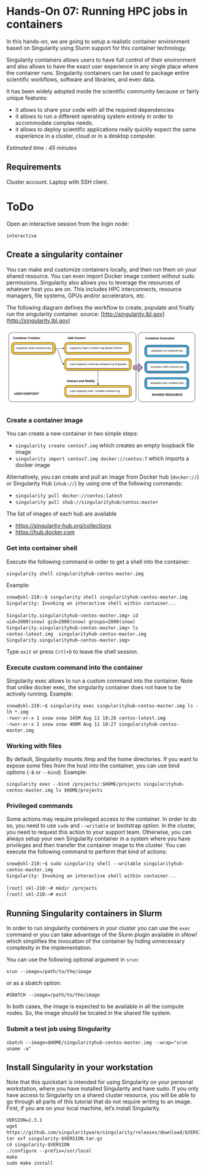 # Hands-On 07: Running HPC jobs in containers
In this hands-on, we are going to setup a realistic container environment based on Singularity using Slurm support for this container technology.

Singularity containers allows users to have full control of their environment and also allows to have the exact user experience in any single place where the container runs.
Singularity containers can be used to package entire scientific workflows, software and libraries, and even data.

It has been widely adopted inside the scientific community because or fairly unique features:
* it allows to share your code with all the required dependencies
* it allows to run a different operating system entirely in order to accommodate complex needs.
* it allows to deploy scientific applications really quickly expect the same experience in a cluster, cloud or in a desktop computer.


*Estimated time : 45 minutes*

## Requirements
Cluster account.
Laptop with SSH client.

# ToDo
Open an interactive session from the login node:

```
interactive
```

## Create a singularity container

You can make and customize containers locally, and then run them on your shared resource. You can even import Docker image content without sudo permissions. Singularity also allows you to leverage the resources of whatever host you are on. This includes HPC interconnects, resource managers, file systems, GPUs and/or accelerators, etc.

The following diagram defines the workflow to create, populate and finally run the singularity container. source: [http://singularity.lbl.gov](http://singularity.lbl.gov)

![Singularity Flow](images/singularity-2.3-flow.png?raw=true "Singularity Flow")


### Create a container image

You can create a new container in two simple steps:

* ```singularity create centos7.img``` which creates an empty loopback file image
* ```singularity import centos7.img docker://centos:7``` which imports a docker image

Alternatively, you can create and pull an image from Docker hub (```docker://```) or Singularity Hub (```shub://```) by using one of the following commands:

* ```singularity pull docker://centos:latest```
* ```singularity pull shub://singularityhub/centos:master```

The list of images of each hub are available 
* https://singularity-hub.org/collections
* https://hub.docker.com


### Get into container shell

Execute the following command in order to get a shell into the container:

```
singularity shell singularityhub-centos-master.img
```

Example:

```
snow@skl-210:~$ singularity shell singularityhub-centos-master.img
Singularity: Invoking an interactive shell within container...

Singularity.singularityhub-centos-master.img> id
uid=2000(snow) gid=2000(snow) groups=2000(snow)
Singularity.singularityhub-centos-master.img> ls
centos-latest.img  singularityhub-centos-master.img
Singularity.singularityhub-centos-master.img>
```

Type ```exit``` or press ```Crtl+D``` to leave the shell session.

### Execute custom command into the container


Singularity exec allows to run a custom command into the container. Note that unlike docker exec, the singularity container does not have to be actively running. Example:

```
snow@skl-210:~$ singularity exec singularityhub-centos-master.img ls -lh *.img
-rwxr-xr-x 1 snow snow 345M Aug 11 10:28 centos-latest.img
-rwxr-xr-x 1 snow snow 400M Aug 11 10:27 singularityhub-centos-master.img
```

### Working with files

By default, Singularity mounts /tmp and the home directories. If you want to expose some files from the host into the container, you can use bind options (```-B``` or ```--bind```). Example:

```
singularity exec --bind /projects/:$HOME/projects singularityhub-centos-master.img ls $HOME/projects
```

### Privileged commands

Some actions may require privileged access to the container. In order to do so, you need to use ```sudo``` and ```--writable``` or bootstrap option.
In the cluster, you need to request this action to your support team. Otherwise, you can always setup your own Singularity container in a system where you have privileges and then transfer the container image to the cluster.
You can execute the following command to perform that kind of actions:

```
snow@skl-210:~$ sudo singularity shell --writable singularityhub-centos-master.img
Singularity: Invoking an interactive shell within container...

[root] skl-210:~# mkdir /projects
[root] skl-210:~# exit
```

## Running Singularity containers in Slurm
In order to run singularity containers in your cluster you can use the ```exec``` command or you can take advantage of the Slurm plugin available in sNow! which simplifies the invocation of the container by hiding unnecessary complexity in the implementation.

You can use the following optional argument in ```srun```:

```
srun --image=/path/to/the/image
``` 

or as a sbatch option:

```
#SBATCH --image=/path/to/the/image
```

In both cases, the image is expected to be available in all the compute nodes. So, the image should be located in the shared file system.

### Submit a test job using Singularity

```
sbatch --image=$HOME/singularityhub-centos-master.img --wrap="srun uname -a"
```

## Install Singularity in your workstation 

Note that this quickstart is intended for using Singularity on your personal workstation, where you have installed Singularity and have sudo. If you only have access to Singularity on a shared cluster resource, you will be able to go through all parts of this tutorial that do not require writing to an image. First, if you are on your local machine, let’s install Singularity.

```
VERSION=2.3.1
wget https://github.com/singularityware/singularity/releases/download/$VERSION/singularity-$VERSION.tar.gz
tar xvf singularity-$VERSION.tar.gz
cd singularity-$VERSION
./configure --prefix=/usr/local
make
sudo make install
```